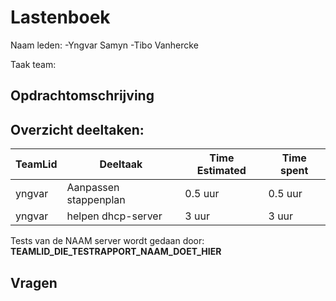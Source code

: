 # Lastenboek

Naam leden: -Yngvar Samyn
            -Tibo Vanhercke

Taak team: 

## Opdrachtomschrijving


## Overzicht deeltaken:
| TeamLid                     | Deeltaak          | Time Estimated | Time spent  |
| --------------              | --------------    | -------------- | --------------|
|  yngvar         | Aanpassen stappenplan                  | 0.5 uur               |  0.5 uur             |
| yngvar| helpen dhcp-server | 3 uur | 3 uur |



Tests van de NAAM server wordt gedaan door: **TEAMLID_DIE_TESTRAPPORT_NAAM_DOET_HIER**

## Vragen
